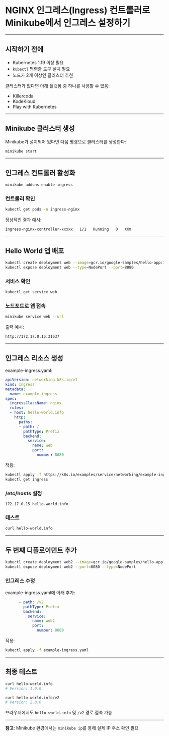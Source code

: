 
# NGINX 인그레스(Ingress) 컨트롤러로 Minikube에서 인그레스 설정하기

---

## 시작하기 전에
- Kubernetes 1.19 이상 필요
- `kubectl` 명령줄 도구 설치 필요
- 노드가 2개 이상인 클러스터 추천

클러스터가 없다면 아래 플랫폼 중 하나를 사용할 수 있음:
- Killercoda
- KodeKloud
- Play with Kubernetes

---

## Minikube 클러스터 생성
Minikube가 설치되어 있다면 다음 명령으로 클러스터를 생성한다:

```bash
minikube start
```

---

## 인그레스 컨트롤러 활성화
```bash
minikube addons enable ingress
```

### 컨트롤러 확인
```bash
kubectl get pods -n ingress-nginx
```

정상적인 결과 예시:
```
ingress-nginx-controller-xxxxx   1/1   Running   0   XXm
```

---

## Hello World 앱 배포
```bash
kubectl create deployment web --image=gcr.io/google-samples/hello-app:1.0
kubectl expose deployment web --type=NodePort --port=8080
```

### 서비스 확인
```bash
kubectl get service web
```

### 노드포트로 앱 접속
```bash
minikube service web --url
```

출력 예시:
```
http://172.17.0.15:31637
```

---

## 인그레스 리소스 생성
example-ingress.yaml:
```yaml
apiVersion: networking.k8s.io/v1
kind: Ingress
metadata:
  name: example-ingress
spec:
  ingressClassName: nginx
  rules:
  - host: hello-world.info
    http:
      paths:
      - path: /
        pathType: Prefix
        backend:
          service:
            name: web
            port:
              number: 8080
```

적용:
```bash
kubectl apply -f https://k8s.io/examples/service/networking/example-ingress.yaml
kubectl get ingress
```

### /etc/hosts 설정
```
172.17.0.15 hello-world.info
```

### 테스트
```bash
curl hello-world.info
```

---

## 두 번째 디플로이먼트 추가
```bash
kubectl create deployment web2 --image=gcr.io/google-samples/hello-app:2.0
kubectl expose deployment web2 --port=8080 --type=NodePort
```

### 인그레스 수정
example-ingress.yaml에 아래 추가:
```yaml
      - path: /v2
        pathType: Prefix
        backend:
          service:
            name: web2
            port:
              number: 8080
```

적용:
```bash
kubectl apply -f example-ingress.yaml
```

---

## 최종 테스트
```bash
curl hello-world.info
# Version: 1.0.0

curl hello-world.info/v2
# Version: 2.0.0
```

브라우저에서도 `hello-world.info` 및 `/v2` 경로 접속 가능

---

**참고:** Minikube 환경에서는 `minikube ip`를 통해 실제 IP 주소 확인 필요
